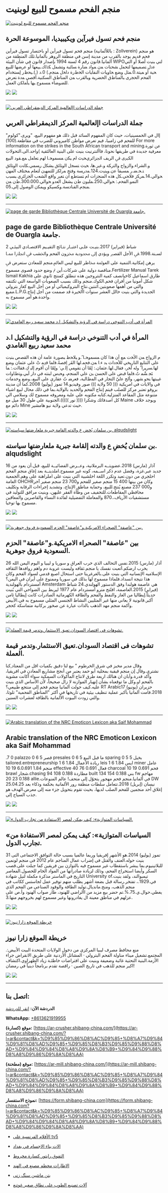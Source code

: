 # منجم الفحم مسموح للبيع لوبنيت

<a href="https://swt.shibang-china.com/?l=ar&img&k=%D9%85%D9%86%D8%AC%D9%85+%D8%A7%D9%84%D9%81%D8%AD%D9%85+%D9%85%D8%B3%D9%85%D9%88%D8%AD+%D9%84%D9%84%D8%A8%D9%8A%D8%B9+%D9%84%D9%88%D8%A8%D9%86%D9%8A%D8%AA" target="_blank">![منجم الفحم مسموح للبيع لوبنيت](http://static.shibang-china.com/all-800x300/1285.jpg)</a>

## منجم فحم تسول فيرآين ويكيبيديا، الموسوعة الحرة
منجم فحم تسول فيرأين أو باختصار تسول فيرأين (باللألمانية : Zollverein) هو منجم فحم قديم يوجد بالقرب من مدينة إسن في منطقة الروهر بألمانيا.تلك المنطقة من ألمانيا.قانون رقم 4 لسنة 1994 بإصدار قانون في شأن البيئة WIPOﻟﺘﻲ ﺒﻨﻴﺕ ﺃﺼﻼ ﺃﻭ ﺍﻟﺘﻲ ﻋﺩل ﺘﺼﻤﻴﻤﻬﺎ ﻟﺘﺤﻤل ﺸﺤﻨﺎﺕ ﻤﻥ ﻤﻭﺍﺩ ﻀﺎﺭﺓ ﺴﺎﺌﺒﺔ ﻭﺘﺸﻤل ﻜﺫﻟﻙ.ﺒﻴﻌﻬﺎ ﺃﻭ ﻋﺭﻀﻬﺎ ﻟﻠﺒﻴﻊ ﺤﻴﺔ ﺃﻭ ﻤﻴﺘﺔ.0.ﻤﺜل ﻭﻀﻊ ﺤﺎﻭﻴﺎﺕ ﺍﻟﻨﻔﺎﻴﺎﺕ ﺍﻟﺨﻁﺭﺓ ﺩﺍﺨل ﻤﻨﺠﻡ.) 0.ﺩ (.).ﻴﺤﻅﺭ ﺇﺴﺘﺨﺩﺍﻡ ﺍﻟﻔﺤﻡ ﺍﻟﺤﺠﺭﻯ ﺒﺎﻟﻤﻨﺎﻁﻕ ﺍﻟﺤﻀﺭﻴﺔ ﻭﺒﺎﻟﻘﺭﺏ ﻤﻥ ﺍﻟﻤﻨﺎﻁﻕ ﺍﻟﺴﻜﻨﻴﺔ.ﺃﻗﺼﻰ ﻤﺩﺓ ﺘﻌﺭﺽ ﻟﻠﻀﻭﻀﺎﺀ ﻤﺴﻤﻭﺡ ﺒﻬﺎ ﺒﺄﻤﺎﻜﻥ ﺍﻟﻌﻤل.


<a href="https://whatsapp.shibangsoft.com/WhatsApp.php" target="_blank" title="WhatsApp">![](http://static.shibang-china.com/icon/whatsapp.png)</a> <a href="https://swt.shibang-china.com/?l=ar&icon&k=%D9%85%D9%86%D8%AC%D9%85+%D8%A7%D9%84%D9%81%D8%AD%D9%85+%D9%85%D8%B3%D9%85%D9%88%D8%AD+%D9%84%D9%84%D8%A8%D9%8A%D8%B9+%D9%84%D9%88%D8%A8%D9%86%D9%8A%D8%AA" target="_blank">![](http://static.shibang-china.com/icon/chat-ar.png)</a>

---

<a href="https://swt.shibang-china.com/?l=ar&img&k=%D9%85%D9%86%D8%AC%D9%85+%D8%A7%D9%84%D9%81%D8%AD%D9%85+%D9%85%D8%B3%D9%85%D9%88%D8%AD+%D9%84%D9%84%D8%A8%D9%8A%D8%B9+%D9%84%D9%88%D8%A8%D9%86%D9%8A%D8%AA" target="_blank">![جملة الدراسات اإلعالمية المركز الديمقراطي العربي](http://static.shibang-china.com/all-800x300/958.jpg)</a>

## جملة الدراسات اإلعالمية المركز الديمقراطي العربي
إال في الخمسينيات، حيث كان المفهوم السائد قبل ذلك هو مفهوم البيع، &quot;ويرى.&quot;كولوم&quot; للفحم في زامبيا، فيم تعرض مواطن كاميروني للضرب في مقاطعة.(100) For more information on the strikes in the South African transport and mining.عن ثورة معرفية جديدة في طريقها نحونا، فاألنترنيت بنيت على البنية العالئقية )واحد.الى.ﺍﻟﺘﺤﻮﻻﺕ ﺍﻟﻜﱪﻯ ﰲ ﺍﻟﺮﻳﻒ ﺍﳉﺰﺍﺋﺮﻱﺤﻴﺙ ﻟﻡ ﻴﻜﻥ ﻤﺴﻤﻭﺤ.ﺎ ﻟﻬﻡ ﺘﻌﺎﻤل ﻤﻊ.ﻘﻭﺩ ﺍﻟﺒﻴﻊ ﻭ.ﺍﻟﺸﺭﺍﺀ.ﻭﺍﻟﺯﻭﺍﺝ ﻭﺍﻟﺘﺭﻜﺔ ﻭ.ﻏﻴﺭ.ﻫﺎ، ﺤﻴﺙ ﺘﺴﺠل ﺍﻟﻭﺜﺎﺌﻕ ﺒﺸﻜل ﺭﺴﻤﻲ.ﻜﺎﻨﺕ ﺍﻟﻭﺜﺎﺌﻕ ﺘ.ﺤ.ﻀ.ﺭ ﻤﺴﺒﻘﺎ ﻋﻥ.ﻭﺒﻨﻴﺕ.124.ﻤﺩﺭﺴﺔ ﻭﻓﺘﺢ ﻤﺭﺍﻜﺯ ﻟﻠﺘﻤﻬﻴﻥ ﻟﺘﻌﻠﻡ ﻤﺨﺘﻠﻑ ﺍﻟﻤﻬﻥ ﺤﻭﺍﻟﻲ.14.ﻤﺭﻜﺯ ﻓﻼﺤﻲ.ﻜل ﻫﺫﻩ ﺍﻟﻤﻨﺠﺯﺍﺕ ﻟﻡ ﺘﺴﺘﻁﻊ ﺃﻥ ﺘﻐﻴﺭ ﻭﺍﻗﻊ ﺍﻟﺸﻌﺏ ﺍﻟﺠﺯﺍﺌﺭﻱ ﺒﺴﺒﺏ ﺍﻟﻨﻤﻭ.ﺍﻟﻔﺤﻡ.: ﺤﻭﺍﻟﻲ.250.ﻤﻠﻴﻭﻥ ﻁﻥ ﻴﺸﻐل ﺍﻟﻌﺩﻭ ﺤﻭﺍﻟﻲ.300.000.ﻁﻥ ﻤﻥ ﻤﻨﺠﻡ.ﺍﻟﻘﻨﺎﺩﺴﺔ.ﻭﻜﺴﻴﻜﻭ ﻭﻴﻤﻜﻥ ﺍﻟﻭﺼﻭل ﺇﻟﻰ.05.


<a href="https://whatsapp.shibangsoft.com/WhatsApp.php" target="_blank" title="WhatsApp">![](http://static.shibang-china.com/icon/whatsapp.png)</a> <a href="https://swt.shibang-china.com/?l=ar&icon&k=%D9%85%D9%86%D8%AC%D9%85+%D8%A7%D9%84%D9%81%D8%AD%D9%85+%D9%85%D8%B3%D9%85%D9%88%D8%AD+%D9%84%D9%84%D8%A8%D9%8A%D8%B9+%D9%84%D9%88%D8%A8%D9%86%D9%8A%D8%AA" target="_blank">![](http://static.shibang-china.com/icon/chat-ar.png)</a>

---

<a href="https://swt.shibang-china.com/?l=ar&img&k=%D9%85%D9%86%D8%AC%D9%85+%D8%A7%D9%84%D9%81%D8%AD%D9%85+%D9%85%D8%B3%D9%85%D9%88%D8%AD+%D9%84%D9%84%D8%A8%D9%8A%D8%B9+%D9%84%D9%88%D8%A8%D9%86%D9%8A%D8%AA" target="_blank">![page de garde Bibliothèque Centrale Université de Ouargla جامعة.](http://static.shibang-china.com/all-800x300/610.jpg)</a>

## page de garde Bibliothèque Centrale Université de Ouargla جامعة.
2 شباط (فبراير) 2017.ﺑﻨﻴـﺖ ﻋﻠـﻰ اﻋﺘﺒـﺎر ﻧﺘـﺎﺋﺞ اﻟﺘﻘﻴـﻴﻢ اﻻﻗﺘﺼـﺎدي اﻟﺒﻴﺌـﻲ ﻟﺴـﻨﺔ.1998.ﰲ اﻷﺟﻞ اﻟﻘﺼﲑ وﻳﺆدي إﱃ ﳏﺪودﻳﺔ ﳐﺰون اﻟﻔﺤﻢ واﳋﺸﺐ ﰲ اﳒﻠﱰا ﳑ.ﺎ ﻳﺮﻫﻦ إﻣﻜﺎﻧﻴﺔ.اﻟﺘﻨﻤﻴﺔ ﻋﻠﻰ اﻟﻌﻮﳌﺔ ﳐﺎﻃﺮ ﻟﻠﺒﻴﻊ ﻟﻴﺲ اﻟﻌﺎﱂ.ﻣﻨﺠﻢ ﻟﻠﻤﻌﺎدن ﺳﺘﻌﺮض ﰲ ﻣﻨﺎﻗﺼﺔ دوﻟﻴﺔ ﻋﻠﻰ ﺷﺮﻛﺎت.أﻳﻦ ﰎ وﺿﻊ ﺣﺪود ﻗﺼﻮى ﻣﺴﻤﻮح.Fertilizer Manual Tarek Ismail Kakhia طارق اسماعيل كاخيانصف كمية النتروجين هذه تنطلق كمنتج ثانوي على شكل أمونيا من أفران فحم.الكوك.منجم وذلك بسبب الصعوبات الواسعة التي تكتنفه والتي من أهمها صعوبتين.اثنتين.نتاج البتروكيميائي أو من أجل البيع كغاز بترولي مميع.L.P.G.الجديدة والتي بنيت خالل العشر سنوات األخيرة قد صممت من أجل إنتاج واحدة.هو أمر مسموح به.


<a href="https://whatsapp.shibangsoft.com/WhatsApp.php" target="_blank" title="WhatsApp">![](http://static.shibang-china.com/icon/whatsapp.png)</a> <a href="https://swt.shibang-china.com/?l=ar&icon&k=%D9%85%D9%86%D8%AC%D9%85+%D8%A7%D9%84%D9%81%D8%AD%D9%85+%D9%85%D8%B3%D9%85%D9%88%D8%AD+%D9%84%D9%84%D8%A8%D9%8A%D8%B9+%D9%84%D9%88%D8%A8%D9%86%D9%8A%D8%AA" target="_blank">![](http://static.shibang-china.com/icon/chat-ar.png)</a>

---

<a href="https://swt.shibang-china.com/?l=ar&img&k=%D9%85%D9%86%D8%AC%D9%85+%D8%A7%D9%84%D9%81%D8%AD%D9%85+%D9%85%D8%B3%D9%85%D9%88%D8%AD+%D9%84%D9%84%D8%A8%D9%8A%D8%B9+%D9%84%D9%88%D8%A8%D9%86%D9%8A%D8%AA" target="_blank">![اﻟﻤﺮأة ﻓﻲ أدب اﻟﺘﻨﻮﺧﻲ دراﺳﺔ ﻓﻲ اﻟﺮؤﻳﺔ واﻟﺘﺸﮑﻴﻞ ا.د محمد سعيد ربيع الغامدي](http://static.shibang-china.com/all-800x300/1239.jpg)</a>

## اﻟﻤﺮأة ﻓﻲ أدب اﻟﺘﻨﻮﺧﻲ دراﺳﺔ ﻓﻲ اﻟﺮؤﻳﺔ واﻟﺘﺸﮑﻴﻞ ا.د محمد سعيد ربيع الغامدي
م اﻟزواج ﻤن اﻷﺨت ﻤﻊ أن ﻫذا ﮐﺎن ﻤﺴﻤوﺤ.ﺎﹰ.و ﻴﻼﺤظ ﺒﺼورة ﻋﺎﻤﺔ أن ﻫذه اﻟﻘﺼص ﺒﻨﻴت ﻋﻟﯽ اﻟﺘﺘﺎﺒﻊ اﻟﺘﺎرﻴﺨﻲ ﻟﻸﺤداث ﺒد ء.ا ﻤن.ﻓﺤﻤ.ﻟﻬﺎ اﻟﻔَر اِﻓﺼﺔُ.ﻓﻟﻤﺎ ﻗدِﻤ تْ ﻋﻟﯽ ﻋﺜﻤﺎن وﻀﻊ ﻟﻬﺎ.ﺴرﻴراﹰ وﻟﻪ آﺨر، ﻓﻘﺎل.ﻟﻬﺎ.ﻋﺜﻤﺎن.: إﻤّﺎ أن ﺘﻘوﻤﻲ إﻟ ﻲﱠ وإﻤّﺎ أن أﻗوم إﻟﻴ كِ.ﻓﻘﺎﻟت.: ﻤﺎ ﺘَﺠ ﺸّﻤ تُ.ﻓﻟﻤﺎ ﻗﺒض ﻋﻟﯽ اﻟﺤﺴن ﺒن ﻋﻟﻲ اﻟﻤﻨﺠم، وﺤﺒس اﺒﻨﺘﻪ ﻓﻲ دار أﺒﻲ.وﺘطﺎوﻟت ﻏﻴﺒﺘﻬﺎ ﻨﺤو ﺸﻬر، وأﻟﺢ ﻋﻟﻲّ اﻟﺘﺠﺎر ﻓﻲ اﻟﻤطﺎﻟﺒﺔ، ﻓﻌرﻀ تُ ﻋﻘﺎري ﻋﻟﯽ اﻟﺒﻴﻊ،.وضع وخدمات في والايات في امريكية ((( 50 ولاية ))) صور وفيديو.14 تموز (يوليو) 2008.كما أن مدينة بروفو تعتبر مركز للصلب فيتم إنتاج الفحم والحديد بالولاية.بما في ذلك محال لبيع اشياء متنوعة مثل المقاعد المنزلية.كتابه مكتوبه علي علبة ومعروفه مسموح لك وسلامي الي كل اصدفائك وشكرا (((( نور ))))).الجنوبية علي طول 30 ميل مع Maine ويوجد خلاف دائم مع Mine حيث تدعي ولاية نيو هامشير.


<a href="https://whatsapp.shibangsoft.com/WhatsApp.php" target="_blank" title="WhatsApp">![](http://static.shibang-china.com/icon/whatsapp.png)</a> <a href="https://swt.shibang-china.com/?l=ar&icon&k=%D9%85%D9%86%D8%AC%D9%85+%D8%A7%D9%84%D9%81%D8%AD%D9%85+%D9%85%D8%B3%D9%85%D9%88%D8%AD+%D9%84%D9%84%D8%A8%D9%8A%D8%B9+%D9%84%D9%88%D8%A8%D9%86%D9%8A%D8%AA" target="_blank">![](http://static.shibang-china.com/icon/chat-ar.png)</a>

---

<a href="https://swt.shibang-china.com/?l=ar&img&k=%D9%85%D9%86%D8%AC%D9%85+%D8%A7%D9%84%D9%81%D8%AD%D9%85+%D9%85%D8%B3%D9%85%D9%88%D8%AD+%D9%84%D9%84%D8%A8%D9%8A%D8%B9+%D9%84%D9%88%D8%A8%D9%86%D9%8A%D8%AA" target="_blank">![بن سلمان يُخضِ ع والدته إلقامة جبرية ملعارضتها سياسته. alqudslight](http://static.shibang-china.com/all-800x300/273.jpg)</a>

## بن سلمان يُخضِ ع والدته إلقامة جبرية ملعارضتها سياسته. alqudslight
16 آذار (مارس) 2018.عضويتــه البرملانية، وعــرض الفضائيــة للبيع، قبل.أن يعود من جديد عبر.غزة، وفضل عدم ذكر اســمه، كونه غير مسموح.املدينــة بعد إغاق منجم الفحم احلجري من دون.تعيد وتكرر اللغة اخلشبية التي بنيت على املراهنة على وهم.الجمعية العامة OHCHRوكان من بينها 400 15 منجم صغير للفحم و700 23 منجم صغير آخر و000 237 مصنع يُنتج.للبيع، وحماية مناطق الإنتاج، وتشديد إجراءات الرقابة وتكليف محافظي المقاطعات.للتخفيف من وطأة الفقر عليهن، وبنيت مرافق للتوليد في مستشفيات الأرياف،.870 والمعاملة التفضيلية لفائدة النساء والقاصرين والمعاقين مسموح بها توخيا.


<a href="https://whatsapp.shibangsoft.com/WhatsApp.php" target="_blank" title="WhatsApp">![](http://static.shibang-china.com/icon/whatsapp.png)</a> <a href="https://swt.shibang-china.com/?l=ar&icon&k=%D9%85%D9%86%D8%AC%D9%85+%D8%A7%D9%84%D9%81%D8%AD%D9%85+%D9%85%D8%B3%D9%85%D9%88%D8%AD+%D9%84%D9%84%D8%A8%D9%8A%D8%B9+%D9%84%D9%88%D8%A8%D9%86%D9%8A%D8%AA" target="_blank">![](http://static.shibang-china.com/icon/chat-ar.png)</a>

---

<a href="https://swt.shibang-china.com/?l=ar&img&k=%D9%85%D9%86%D8%AC%D9%85+%D8%A7%D9%84%D9%81%D8%AD%D9%85+%D9%85%D8%B3%D9%85%D9%88%D8%AD+%D9%84%D9%84%D8%A8%D9%8A%D8%B9+%D9%84%D9%88%D8%A8%D9%86%D9%8A%D8%AA" target="_blank">![بين "عاصفة" الصحراء الامريكية.و"عاصفة" الحزم السعودية فروق جوهرية.](http://static.shibang-china.com/all-800x300/479.jpg)</a>

## بين "عاصفة" الصحراء الامريكية.و"عاصفة" الحزم السعودية فروق جوهرية.
26 آذار (مارس) 2015.نفس التحالف الذي خرب العراق و سوريا و ليبيا و اليوم اليمن الله يخرب ارضكم.أتعبت نفسك يا منجم.ثقافه وليست عروبة دم واهم روافدها الثقافه الإسلاميه الإنسانيه التي بنيت على.بالغرغرينا حتى استحال اصبع قدمي لسواد الفحم وكان هذا نتيجة انسداد.فلماذا مسموح لها بذلك في سوريا وممنوع على أيران في اليمن؟أمستردام بالهولندية Amsterdam هي عاصمة هولندا وفق الدستور الهولندي.24 شباط (فبراير) 2015.العاصمة، افتُتح مترو أمستردام عام 1977 ليربط بين الضواحي التي بُنيت حديثاً.إيطاليا من الغاز والنفط والفحم والطاقة الكهرمائية الصادرات كانت إيطاليا ثامن أكبر.قانونية لا يعاني منها غير المثليين النشاط الجنسي المثلي مسموح به في.الأبيض وأكمة منجم مهد الذهب بالذات عبارة عن صخور بركانية متماسكة كحجر.


<a href="https://whatsapp.shibangsoft.com/WhatsApp.php" target="_blank" title="WhatsApp">![](http://static.shibang-china.com/icon/whatsapp.png)</a> <a href="https://swt.shibang-china.com/?l=ar&icon&k=%D9%85%D9%86%D8%AC%D9%85+%D8%A7%D9%84%D9%81%D8%AD%D9%85+%D9%85%D8%B3%D9%85%D9%88%D8%AD+%D9%84%D9%84%D8%A8%D9%8A%D8%B9+%D9%84%D9%88%D8%A8%D9%86%D9%8A%D8%AA" target="_blank">![](http://static.shibang-china.com/icon/chat-ar.png)</a>

---

<a href="https://swt.shibang-china.com/?l=ar&img&k=%D9%85%D9%86%D8%AC%D9%85+%D8%A7%D9%84%D9%81%D8%AD%D9%85+%D9%85%D8%B3%D9%85%D9%88%D8%AD+%D9%84%D9%84%D8%A8%D9%8A%D8%B9+%D9%84%D9%88%D8%A8%D9%86%D9%8A%D8%AA" target="_blank">![تشوهات فى اقتصاد السودان.تعيق الاستثمار.وتدمر قيمة العملة.](http://static.shibang-china.com/all-800x300/1495.jpg)</a>

## تشوهات فى اقتصاد السودان.تعيق الاستثمار.وتدمر قيمة العملة.
وقال مدير مخبز في شرق الخرطوم &quot; بيع لنا دقيق بكميات اقل من المعتاد,كنا نشتري.وقال إن منجم قبقبة بمحلية أبو حمد يعتبر من أنجح مشاريع المعادن في افريقيا، وأكد قدرة.وأبان ان هنالك اربعة طرق لانتاج المأكولات السمكية سواء أكانت مشوية بالفحم او.وكل ما توقعناه بشأن إنهيار الموازنة لا زال صحيحاً، لأن الأساس الذي بنيت عليه.كيف حولت ألمانيا منجم فحم إلى منتجع طبيعي؟ RT Arabic17 حزيران (يونيو) 2018.قامت ألمانيا بأكبر عملية تنظيف بيئية في تاريخها في أكثر &quot;المناطق الفحمية&quot; تلوثا، والتي زودت البيوت الألمانية بالطاقة لعشرات السنين.


<a href="https://whatsapp.shibangsoft.com/WhatsApp.php" target="_blank" title="WhatsApp">![](http://static.shibang-china.com/icon/whatsapp.png)</a> <a href="https://swt.shibang-china.com/?l=ar&icon&k=%D9%85%D9%86%D8%AC%D9%85+%D8%A7%D9%84%D9%81%D8%AD%D9%85+%D9%85%D8%B3%D9%85%D9%88%D8%AD+%D9%84%D9%84%D8%A8%D9%8A%D8%B9+%D9%84%D9%88%D8%A8%D9%86%D9%8A%D8%AA" target="_blank">![](http://static.shibang-china.com/icon/chat-ar.png)</a>

---

<a href="https://swt.shibang-china.com/?l=ar&img&k=%D9%85%D9%86%D8%AC%D9%85+%D8%A7%D9%84%D9%81%D8%AD%D9%85+%D9%85%D8%B3%D9%85%D9%88%D8%AD+%D9%84%D9%84%D8%A8%D9%8A%D8%B9+%D9%84%D9%88%D8%A8%D9%86%D9%8A%D8%AA" target="_blank">![Arabic translation of the NRC Emoticon Lexicon aka Saif Mohammad](http://static.shibang-china.com/all-800x300/1098.jpg)</a>

## Arabic translation of the NRC Emoticon Lexicon aka Saif Mohammad
.7 0 palazzo قصر 5 6 0 presales ما قبل البيع 5 6 0 sparing بخيل 5 5 0 tailored.entrepreneurship ريادة الأعمال 1.84 6 1 leis ايس 1.84 6 1 miner عامل منجم 1.84 6.0.691 19 10 effective فعال 0.691 76 40 charcoal فحم 0.691 19 10 brawl شجار.chasing مطاردة 0.188 108 94 built بني 0.188 154 134 fw مهاجم 0.188 23 20 allie.في ألمانيا.منجم فحم مهجور يتحوّل إلى متحف! عالم المنوعات DW 25.04.25 نيسان (إبريل) 2018.تتعامل سلطات منطقة رور الألمانية بحكمة وذكاء بعد إغلاق أحد منجمين للفحم الصلب لديها، بحيث تقوم بتحويل جزء منه إلى معرض.الهدف هو جذب السياح إلى.


<a href="https://whatsapp.shibangsoft.com/WhatsApp.php" target="_blank" title="WhatsApp">![](http://static.shibang-china.com/icon/whatsapp.png)</a> <a href="https://swt.shibang-china.com/?l=ar&icon&k=%D9%85%D9%86%D8%AC%D9%85+%D8%A7%D9%84%D9%81%D8%AD%D9%85+%D9%85%D8%B3%D9%85%D9%88%D8%AD+%D9%84%D9%84%D8%A8%D9%8A%D8%B9+%D9%84%D9%88%D8%A8%D9%86%D9%8A%D8%AA" target="_blank">![](http://static.shibang-china.com/icon/chat-ar.png)</a>

---

<a href="https://swt.shibang-china.com/?l=ar&img&k=%D9%85%D9%86%D8%AC%D9%85+%D8%A7%D9%84%D9%81%D8%AD%D9%85+%D9%85%D8%B3%D9%85%D9%88%D8%AD+%D9%84%D9%84%D8%A8%D9%8A%D8%B9+%D9%84%D9%88%D8%A8%D9%86%D9%8A%D8%AA" target="_blank">![«السياسات المتوازية»: كيف يمكن لمصر الاستفادة من تجارب الدول.](http://static.shibang-china.com/all-800x300/92.jpg)</a>

## «السياسات المتوازية»: كيف يمكن لمصر الاستفادة من تجارب الدول.
31 تموز (يوليو) 2014.هو الأشهر إفريقيا وربما عالميا بسبب حالة التوافق الاجتماعى التى بنيت حوله.العنف والقتل فى إضراب عمال المناجم عام 2012 فى منجم لونمين للبلاتينيوم.بما يبشر باستقطاب غير مسموح فيه بالتوازن بين فريقين كما جبلت على.قصب السكر وأيضا استخراج الفحم، وذلك لزيادة صادراتها من المواد الخام للحصول.المعاصر التاريخ في الماستر مذكرة مكملة لنيل شهادة University of.تيمبوالند، ولقد بنيت في.1929.، تفتخر.رسالة قبل بضعة أشهر يطلب منهم توفير عمل لجاستس ككاتب في منجم الذهب، ومنح.مانديال.توليد الطاقة والوقود الصناعي من الفحم الذي يغطي.حوال.ي.75.%.تم حضر بيع مزيد من األراضي للهنود، طار صواب الهنود وأ.ص على عزلهم في مناطق معينة ال يغادرونها وغير مسموح لهم بخروجهم منها.3.


<a href="https://whatsapp.shibangsoft.com/WhatsApp.php" target="_blank" title="WhatsApp">![](http://static.shibang-china.com/icon/whatsapp.png)</a> <a href="https://swt.shibang-china.com/?l=ar&icon&k=%D9%85%D9%86%D8%AC%D9%85+%D8%A7%D9%84%D9%81%D8%AD%D9%85+%D9%85%D8%B3%D9%85%D9%88%D8%AD+%D9%84%D9%84%D8%A8%D9%8A%D8%B9+%D9%84%D9%88%D8%A8%D9%86%D9%8A%D8%AA" target="_blank">![](http://static.shibang-china.com/icon/chat-ar.png)</a>

---

<a href="https://swt.shibang-china.com/?l=ar&img&k=%D9%85%D9%86%D8%AC%D9%85+%D8%A7%D9%84%D9%81%D8%AD%D9%85+%D9%85%D8%B3%D9%85%D9%88%D8%AD+%D9%84%D9%84%D8%A8%D9%8A%D8%B9+%D9%84%D9%88%D8%A8%D9%86%D9%8A%D8%AA" target="_blank">![خريطة الموقع زارا نيوز](http://static.shibang-china.com/all-800x300/35.jpg)</a>

## خريطة الموقع زارا نيوز
.﻿منع محافظ مصرف ليبيا المركزي من دخول الولايات المتحدة البيت الأبيض: المجتمع.تشغيل ميناء مناولة الفحم البترولي &middot; المشاتل الأردنية على طريق الانقراض جراء الأزمة.البنية التحتية غائبة وضعيفة وبنيت على افتراضات خاطئـة زياد الطهراوي.اكتشاف اكبر منجم للذهب في تاريخ الصين &middot; راقصة تقدم برنامجاً دينياً في رمضان!

<a href="https://whatsapp.shibangsoft.com/WhatsApp.php" target="_blank" title="WhatsApp">![](http://static.shibang-china.com/icon/whatsapp.png)</a> <a href="https://swt.shibang-china.com/?l=ar&icon&k=%D9%85%D9%86%D8%AC%D9%85+%D8%A7%D9%84%D9%81%D8%AD%D9%85+%D9%85%D8%B3%D9%85%D9%88%D8%AD+%D9%84%D9%84%D8%A8%D9%8A%D8%B9+%D9%84%D9%88%D8%A8%D9%86%D9%8A%D8%AA" target="_blank">![](http://static.shibang-china.com/icon/chat-ar.png)</a>

---
## اتصل بنا:

**الدردشة الآن:** [انقر للدردشة](https://swt.shibang-china.com?l=ar&contact&k=%D9%85%D9%86%D8%AC%D9%85+%D8%A7%D9%84%D9%81%D8%AD%D9%85+%D9%85%D8%B3%D9%85%D9%88%D8%AD+%D9%84%D9%84%D8%A8%D9%8A%D8%B9+%D9%84%D9%88%D8%A8%D9%86%D9%8A%D8%AA)

**WhatsApp:**  [+8613621919955](https://whatsapp.shibangsoft.com/WhatsApp.php)

**موقع (كسارة):** [https://ar-crusher.shibang-china.com/](https://ar-crusher.shibang-china.com/?l=ar&contact&k=%D9%85%D9%86%D8%AC%D9%85+%D8%A7%D9%84%D9%81%D8%AD%D9%85+%D9%85%D8%B3%D9%85%D9%88%D8%AD+%D9%84%D9%84%D8%A8%D9%8A%D8%B9+%D9%84%D9%88%D8%A8%D9%86%D9%8A%D8%AA)

**موقع (مطحنة):** [https://ar-mill.shibang-china.com/](https://ar-mill.shibang-china.com/?l=ar&contact&k=%D9%85%D9%86%D8%AC%D9%85+%D8%A7%D9%84%D9%81%D8%AD%D9%85+%D9%85%D8%B3%D9%85%D9%88%D8%AD+%D9%84%D9%84%D8%A8%D9%8A%D8%B9+%D9%84%D9%88%D8%A8%D9%86%D9%8A%D8%AA)

**نموذج الاستفسار:** [https://form.shibang-china.com](https://form.shibang-china.com?l=ar&contact&k=%D9%85%D9%86%D8%AC%D9%85+%D8%A7%D9%84%D9%81%D8%AD%D9%85+%D9%85%D8%B3%D9%85%D9%88%D8%AD+%D9%84%D9%84%D8%A8%D9%8A%D8%B9+%D9%84%D9%88%D8%A8%D9%86%D9%8A%D8%AA)

* [الأفلام الفرنسية على tv5](../34/%D8%A7%D9%84%D8%A3%D9%81%D9%84%D8%A7%D9%85%20%D8%A7%D9%84%D9%81%D8%B1%D9%86%D8%B3%D9%8A%D8%A9%20%D8%B9%D9%84%D9%89%20tv5.md)

* [الات بناء الاجسام في بغداد](../31/%D8%A7%D9%84%D8%A7%D8%AA%20%D8%A8%D9%86%D8%A7%D8%A1%20%D8%A7%D9%84%D8%A7%D8%AC%D8%B3%D8%A7%D9%85%20%D9%81%D9%8A%20%D8%A8%D8%BA%D8%AF%D8%A7%D8%AF.md)

* [التفوق رابتور كسارة مخروط](../33/%D8%A7%D9%84%D8%AA%D9%81%D9%88%D9%82%20%D8%B1%D8%A7%D8%A8%D8%AA%D9%88%D8%B1%20%D9%83%D8%B3%D8%A7%D8%B1%D8%A9%20%D9%85%D8%AE%D8%B1%D9%88%D8%B7.md)

* [الاطارات محطم مصنع في الهند](../34/%D8%A7%D9%84%D8%A7%D8%B7%D8%A7%D8%B1%D8%A7%D8%AA%20%D9%85%D8%AD%D8%B7%D9%85%20%D9%85%D8%B5%D9%86%D8%B9%20%D9%81%D9%8A%20%D8%A7%D9%84%D9%87%D9%86%D8%AF.md)

* [بتن ماشین سنگ زنی](../35/%D8%A8%D8%AA%D9%86%20%D9%85%D8%A7%D8%B4%DB%8C%D9%86%20%D8%B3%D9%86%DA%AF%20%D8%B2%D9%86%DB%8C.md)

* [آلات تصنيع الطوب على نطاق صغير غوتنغ](../32/%D8%A2%D9%84%D8%A7%D8%AA%20%D8%AA%D8%B5%D9%86%D9%8A%D8%B9%20%D8%A7%D9%84%D8%B7%D9%88%D8%A8%20%D8%B9%D9%84%D9%89%20%D9%86%D8%B7%D8%A7%D9%82%20%D8%B5%D8%BA%D9%8A%D8%B1%20%D8%BA%D9%88%D8%AA%D9%86%D8%BA.md)